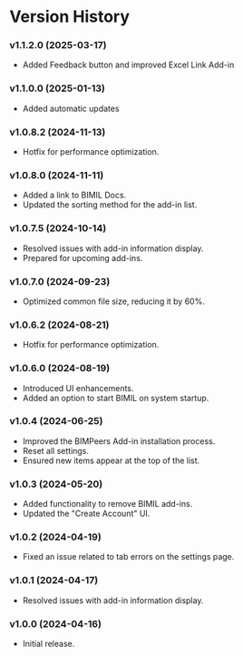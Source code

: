 # Version History

### **v1.1.2.0** (2025-03-17)

* Added Feedback button and improved Excel Link Add-in

### **v1.1.0.0** (2025-01-13)

* Added automatic updates

### **v1.0.8.2** (2024-11-13)

* Hotfix for performance optimization.

### **v1.0.8.0** (2024-11-11)

* Added a link to BIMIL Docs.
* Updated the sorting method for the add-in list.

### **v1.0.7.5** (2024-10-14)

* Resolved issues with add-in information display.
* Prepared for upcoming add-ins.

### **v1.0.7.0** (2024-09-23)

* Optimized common file size, reducing it by 60%.

### **v1.0.6.2** (2024-08-21)

* Hotfix for performance optimization.

### **v1.0.6.0** (2024-08-19)

* Introduced UI enhancements.
* Added an option to start BIMIL on system startup.

### **v1.0.4** (2024-06-25)

* Improved the BIMPeers Add-in installation process.
* Reset all settings.
* Ensured new items appear at the top of the list.

### **v1.0.3** (2024-05-20)

* Added functionality to remove BIMIL add-ins.
* Updated the "Create Account" UI.

### **v1.0.2** (2024-04-19)

* Fixed an issue related to tab errors on the settings page.

### **v1.0.1** (2024-04-17)

* Resolved issues with add-in information display.

### **v1.0.0** (2024-04-16)

* Initial release.
